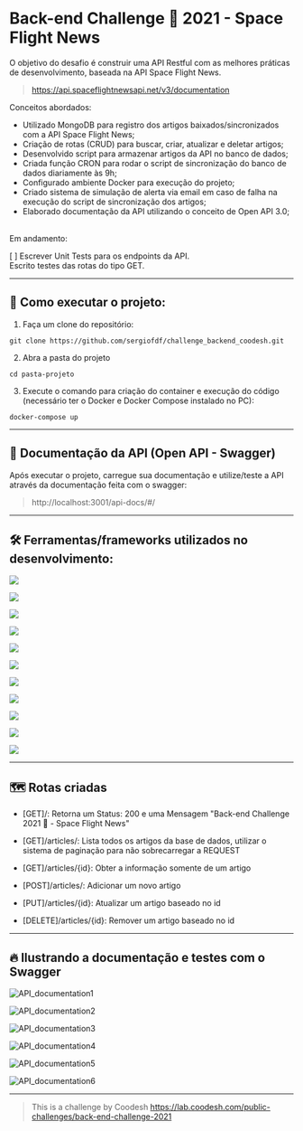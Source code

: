# Back-end Challenge 🏅 2021 - Space Flight News

O objetivo do desafio é construir uma API Restful com as melhores práticas de desenvolvimento, baseada na API Space Flight News.
>https://api.spaceflightnewsapi.net/v3/documentation


Conceitos abordados:
- Utilizado MongoDB para registro dos artigos baixados/sincronizados com a API Space Flight News;
- Criação de rotas (CRUD) para buscar, criar, atualizar e deletar artigos;
- Desenvolvido script para armazenar artigos da API no banco de dados;
- Criada função CRON para rodar o script de sincronização do banco de dados diariamente às 9h;
- Configurado ambiente Docker para execução do projeto;
- Criado sistema de simulação de alerta via email em caso de falha na execução do script de sincronização dos artigos;
- Elaborado documentação da API utilizando o conceito de Open API 3.0;

<br>
Em andamento:

[  ] Escrever Unit Tests para os endpoints da API.
<br>
Escrito testes das rotas do tipo GET.

---

## 🚀 Como executar o projeto:
1. Faça um clone do repositório:

`git clone https://github.com/sergiofdf/challenge_backend_coodesh.git`

2. Abra a pasta do projeto

`cd pasta-projeto`

3. Execute o comando para criação do container e execução do código (necessário ter o Docker e Docker Compose instalado no PC):

`docker-compose up`

---
## 📘 Documentação da API (Open API - Swagger)

Após executar o projeto, carregue sua documentação e utilize/teste a API através da documentação feita com o swagger:

> http://localhost:3001/api-docs/#/

---

## 🛠 Ferramentas/frameworks utilizados no desenvolvimento:


 [![](https://img.shields.io/badge/Typescript-4.5.5-blue)](https://www.npmjs.com/package/typescript/v/4.5.5)

 [![](https://img.shields.io/badge/Node-14.17.2-green)](https://nodejs.dev/download)

 [![](https://img.shields.io/badge/Express-4.17.2-yellow)](https://www.npmjs.com/package/express/v/4.17.2)

 [![](https://img.shields.io/badge/MongoDB-4.4.11-green)](https://www.mongodb.com/)

 [![](https://img.shields.io/badge/Jest-27.4.7-blue)](https://www.npmjs.com/package/jest/v/27.4.7)

 [![](https://img.shields.io/badge/Mongoose-6.1.7-red)](https://www.npmjs.com/package/mongoose/v/6.1.7)

 [![](https://img.shields.io/badge/NodeSchedule-2.1.0-orange)](https://www.npmjs.com/package/node-schedule/v/2.1.0)

 [![](https://img.shields.io/badge/NodeMailer-6.7.2-purple)](https://www.npmjs.com/package/nodemailer/v/6.7.2)

 [![](https://img.shields.io/badge/SwaggerUiExpress-4.3.0-green)](https://www.npmjs.com/package/swagger-ui-express/v/4.3.0)

 [![](https://img.shields.io/badge/Eslint-8.7.0-yellow)](https://www.npmjs.com/package/eslint/v/8.7.0)

 [![](https://img.shields.io/badge/Eslint-8.7.0-yellow)](https://www.npmjs.com/package/eslint/v/8.7.0)

 ---

## 🗺 Rotas criadas

- [GET]/:  Retorna um Status: 200 e uma Mensagem "Back-end Challenge 2021 🏅 - Space Flight News"

- [GET]/articles/:   Lista todos os artigos da base de dados, utilizar o sistema de paginação para não sobrecarregar a REQUEST

- [GET]/articles/{id}: Obter a informação somente de um artigo

- [POST]/articles/: Adicionar um novo artigo

- [PUT]/articles/{id}: Atualizar um artigo baseado no id


- [DELETE]/articles/{id}: Remover um artigo baseado no id


---

## 🔥 Ilustrando a documentação e testes com o Swagger
![API_documentation1](https://user-images.githubusercontent.com/84455399/151901665-925ea07f-e509-4fef-9745-00b3d8f4a71e.png)

![API_documentation2](https://user-images.githubusercontent.com/84455399/151901669-46a9cd9b-67f9-4cab-bf0f-198abefb9b41.png)

![API_documentation3](https://user-images.githubusercontent.com/84455399/151901671-95a90a03-9fb3-4de7-9790-d73b1d02f217.png)

![API_documentation4](https://user-images.githubusercontent.com/84455399/151901675-56185b43-a003-4b0f-badc-3bedbcbc7a66.png)

![API_documentation5](https://user-images.githubusercontent.com/84455399/151901676-6ee04c26-4f2d-4136-8974-4454965ddf86.png)

![API_documentation6](https://user-images.githubusercontent.com/84455399/151901679-e91182eb-16ef-4f25-bc23-cce8b2e4f8f1.png)

---
> This is a challenge by Coodesh
> https://lab.coodesh.com/public-challenges/back-end-challenge-2021
